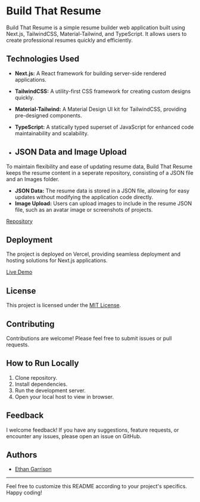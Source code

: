# Build That Resume

Build That Resume is a simple resume builder web application built using Next.js, TailwindCSS, Material-Tailwind, and TypeScript. It allows users to create professional resumes quickly and efficiently.

## Technologies Used

- **Next.js:** A React framework for building server-side rendered applications.
- **TailwindCSS:** A utility-first CSS framework for creating custom designs quickly.
- **Material-Tailwind:** A Material Design UI kit for TailwindCSS, providing pre-designed components.
- **TypeScript:** A statically typed superset of JavaScript for enhanced code maintainability and scalability.

- ## JSON Data and Image Upload

To maintain flexibility and ease of updating resume data, Build That Resume keeps the resume content in a seperate repository, consisting of a JSON file and an Images folder.

- **JSON Data:** The resume data is stored in a JSON file, allowing for easy updates without modifying the application code directly.
- **Image Upload:** Users can upload images to include in the resume JSON file, such as an avatar image or screenshots of projects.

[Repository](https://github.com/EGARRISXN/resume-json)

## Deployment

The project is deployed on Vercel, providing seamless deployment and hosting solutions for Next.js applications.

[Live Demo](https://build-that-resume.vercel.app/)

## License

This project is licensed under the [MIT License](LICENSE).

## Contributing

Contributions are welcome! Please feel free to submit issues or pull requests.

## How to Run Locally

1. Clone repository.
2. Install dependencies.
3. Run the development server.
4. Open your local host to view in browser.

## Feedback

I welcome feedback! If you have any suggestions, feature requests, or encounter any issues, please open an issue on GitHub.

## Authors

- [Ethan Garrison](https://github.com/EGARRISXN)

---

Feel free to customize this README according to your project's specifics. Happy coding!

